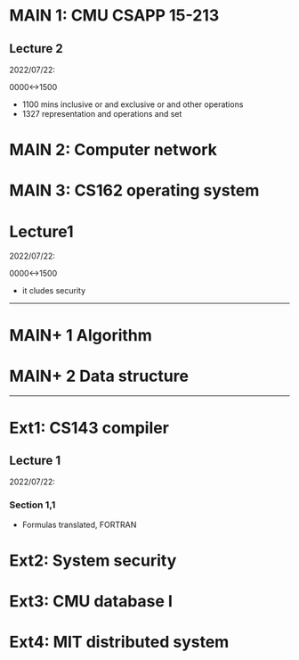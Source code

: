 # MAIN 1: CMU CSAPP 15-213 
## Lecture 2

2022/07/22:

0000<->1500

- 1100 mins inclusive or and exclusive or and other operations
- 1327 representation and operations and set

#  MAIN 2: Computer network

# MAIN 3: CS162 operating system

# Lecture1

2022/07/22:

0000<->1500
- it cludes security


------------------------------------------------------------

# MAIN+ 1 Algorithm

# MAIN+ 2 Data structure





------------------------------------------------------------
# Ext1: CS143 compiler

## Lecture 1

2022/07/22:
### Section 1,1
- Formulas translated, FORTRAN


# Ext2: System security

# Ext3: CMU database I

# Ext4: MIT distributed system
